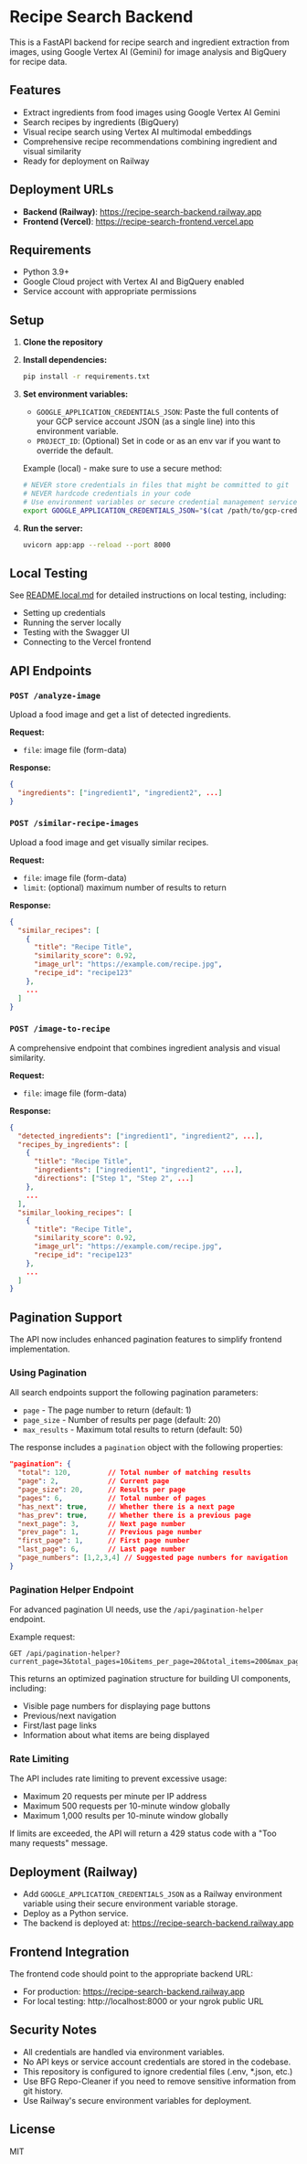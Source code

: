 # Recipe Search Backend

This is a FastAPI backend for recipe search and ingredient extraction from images, using Google Vertex AI (Gemini) for image analysis and BigQuery for recipe data.

## Features
- Extract ingredients from food images using Google Vertex AI Gemini
- Search recipes by ingredients (BigQuery)
- Visual recipe search using Vertex AI multimodal embeddings
- Comprehensive recipe recommendations combining ingredient and visual similarity
- Ready for deployment on Railway

## Deployment URLs
- **Backend (Railway)**: https://recipe-search-backend.railway.app
- **Frontend (Vercel)**: https://recipe-search-frontend.vercel.app

## Requirements
- Python 3.9+
- Google Cloud project with Vertex AI and BigQuery enabled
- Service account with appropriate permissions

## Setup

1. **Clone the repository**
2. **Install dependencies:**
   ```sh
   pip install -r requirements.txt
   ```
3. **Set environment variables:**
   - `GOOGLE_APPLICATION_CREDENTIALS_JSON`: Paste the full contents of your GCP service account JSON (as a single line) into this environment variable.
   - `PROJECT_ID`: (Optional) Set in code or as an env var if you want to override the default.

   Example (local) - make sure to use a secure method:
   ```sh
   # NEVER store credentials in files that might be committed to git
   # NEVER hardcode credentials in your code
   # Use environment variables or secure credential management services
   export GOOGLE_APPLICATION_CREDENTIALS_JSON="$(cat /path/to/gcp-credentials.json)"
   ```

4. **Run the server:**
   ```sh
   uvicorn app:app --reload --port 8000
   ```

## Local Testing
See [README.local.md](README.local.md) for detailed instructions on local testing, including:
- Setting up credentials
- Running the server locally
- Testing with the Swagger UI
- Connecting to the Vercel frontend

## API Endpoints

### `POST /analyze-image`
Upload a food image and get a list of detected ingredients.

**Request:**
- `file`: image file (form-data)

**Response:**
```json
{
  "ingredients": ["ingredient1", "ingredient2", ...]
}
```

### `POST /similar-recipe-images`
Upload a food image and get visually similar recipes.

**Request:**
- `file`: image file (form-data)
- `limit`: (optional) maximum number of results to return

**Response:**
```json
{
  "similar_recipes": [
    {
      "title": "Recipe Title",
      "similarity_score": 0.92,
      "image_url": "https://example.com/recipe.jpg",
      "recipe_id": "recipe123"
    },
    ...
  ]
}
```

### `POST /image-to-recipe`
A comprehensive endpoint that combines ingredient analysis and visual similarity.

**Request:**
- `file`: image file (form-data)

**Response:**
```json
{
  "detected_ingredients": ["ingredient1", "ingredient2", ...],
  "recipes_by_ingredients": [
    {
      "title": "Recipe Title",
      "ingredients": ["ingredient1", "ingredient2", ...],
      "directions": ["Step 1", "Step 2", ...]
    },
    ...
  ],
  "similar_looking_recipes": [
    {
      "title": "Recipe Title",
      "similarity_score": 0.92,
      "image_url": "https://example.com/recipe.jpg",
      "recipe_id": "recipe123"
    },
    ...
  ]
}
```

## Pagination Support

The API now includes enhanced pagination features to simplify frontend implementation.

### Using Pagination

All search endpoints support the following pagination parameters:
- `page` - The page number to return (default: 1)
- `page_size` - Number of results per page (default: 20)
- `max_results` - Maximum total results to return (default: 50)

The response includes a `pagination` object with the following properties:

```json
"pagination": {
  "total": 120,         // Total number of matching results
  "page": 2,            // Current page
  "page_size": 20,      // Results per page
  "pages": 6,           // Total number of pages
  "has_next": true,     // Whether there is a next page
  "has_prev": true,     // Whether there is a previous page
  "next_page": 3,       // Next page number
  "prev_page": 1,       // Previous page number
  "first_page": 1,      // First page number
  "last_page": 6,       // Last page number
  "page_numbers": [1,2,3,4] // Suggested page numbers for navigation
}
```

### Pagination Helper Endpoint

For advanced pagination UI needs, use the `/api/pagination-helper` endpoint.

Example request:
```
GET /api/pagination-helper?current_page=3&total_pages=10&items_per_page=20&total_items=200&max_page_buttons=5
```

This returns an optimized pagination structure for building UI components, including:
- Visible page numbers for displaying page buttons
- Previous/next navigation
- First/last page links
- Information about what items are being displayed

### Rate Limiting

The API includes rate limiting to prevent excessive usage:
- Maximum 20 requests per minute per IP address
- Maximum 500 requests per 10-minute window globally
- Maximum 1,000 results per 10-minute window globally

If limits are exceeded, the API will return a 429 status code with a "Too many requests" message.

## Deployment (Railway)
- Add `GOOGLE_APPLICATION_CREDENTIALS_JSON` as a Railway environment variable using their secure environment variable storage.
- Deploy as a Python service.
- The backend is deployed at: https://recipe-search-backend.railway.app

## Frontend Integration
The frontend code should point to the appropriate backend URL:
- For production: https://recipe-search-backend.railway.app
- For local testing: http://localhost:8000 or your ngrok public URL

## Security Notes
- All credentials are handled via environment variables.
- No API keys or service account credentials are stored in the codebase.
- This repository is configured to ignore credential files (.env, *.json, etc.)
- Use BFG Repo-Cleaner if you need to remove sensitive information from git history.
- Use Railway's secure environment variables for deployment.

## License
MIT 